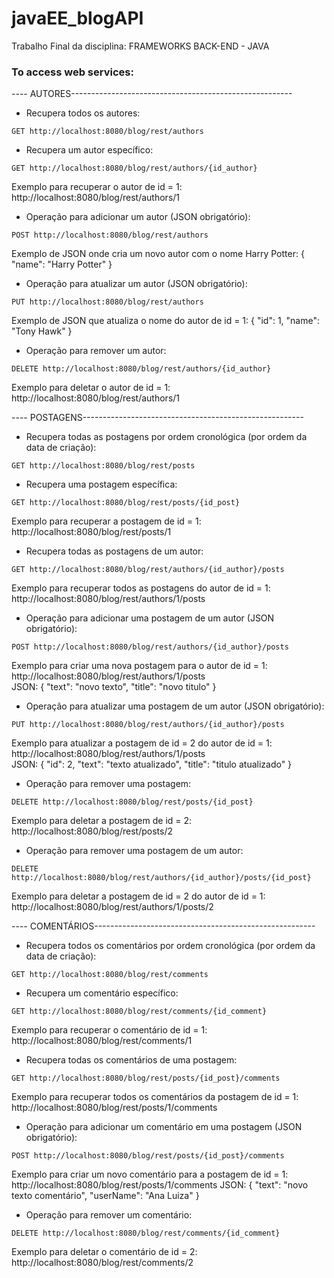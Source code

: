 # javaEE_blogAPI
Trabalho Final da disciplina: FRAMEWORKS BACK-END - JAVA

### To access web services:    
---- AUTORES------------------------------------------------------- 
  * Recupera todos os autores:  
  ```
  GET http://localhost:8080/blog/rest/authors
  ```  
      
  * Recupera um autor específico:  
  ```
  GET http://localhost:8080/blog/rest/authors/{id_author}
  ```
  Exemplo para recuperar o autor de id = 1:
  http://localhost:8080/blog/rest/authors/1      
    
  * Operação para adicionar um autor (JSON obrigatório):  
  ```
  POST http://localhost:8080/blog/rest/authors
  ```  
  Exemplo de JSON onde cria um novo autor com o nome Harry Potter:
  {
    "name": "Harry Potter"
  }  
      
  * Operação para atualizar um autor (JSON obrigatório):  
  ```   
  PUT http://localhost:8080/blog/rest/authors
  ```
  Exemplo de JSON que atualiza o nome do autor de id = 1:
  {
    "id": 1,
    "name": "Tony Hawk"
  }  
      
  * Operação para remover um autor:  
  ```   
  DELETE http://localhost:8080/blog/rest/authors/{id_author}
  ```  
  Exemplo para deletar o autor de id = 1:
  http://localhost:8080/blog/rest/authors/1


---- POSTAGENS------------------------------------------------------- 
  * Recupera todas as postagens por ordem cronológica (por ordem da data de criação):  
  ```
  GET http://localhost:8080/blog/rest/posts
  ```  
  
  * Recupera uma postagem específica:  
  ```
  GET http://localhost:8080/blog/rest/posts/{id_post}
  ```
  Exemplo para recuperar a postagem de id = 1:
  http://localhost:8080/blog/rest/posts/1  
  
  * Recupera todas as postagens de um autor:  
  ```
  GET http://localhost:8080/blog/rest/authors/{id_author}/posts
  ```  
  Exemplo para recuperar todos as postagens do autor de id = 1:
  http://localhost:8080/blog/rest/authors/1/posts  
      
  * Operação para adicionar uma postagem de um autor (JSON obrigatório):  
  ```
  POST http://localhost:8080/blog/rest/authors/{id_author}/posts
  ```  
  Exemplo para criar uma nova postagem para o autor de id = 1:
  http://localhost:8080/blog/rest/authors/1/posts   
  JSON:
  {
    "text": "novo texto",
    "title": "novo titulo"
  }
  
  * Operação para atualizar uma postagem de um autor (JSON obrigatório):  
  ```   
  PUT http://localhost:8080/blog/rest/authors/{id_author}/posts
  ```
  Exemplo para atualizar a postagem de id = 2 do autor de id = 1:
  http://localhost:8080/blog/rest/authors/1/posts   
  JSON:
  {
    "id": 2,
    "text": "texto atualizado",
    "title": "titulo atualizado"
  }
  
  * Operação para remover uma postagem:  
  ```   
  DELETE http://localhost:8080/blog/rest/posts/{id_post}
  ```  
  Exemplo para deletar a postagem de id = 2:
  http://localhost:8080/blog/rest/posts/2
  
  
  * Operação para remover uma postagem de um autor:  
  ```   
  DELETE http://localhost:8080/blog/rest/authors/{id_author}/posts/{id_post}
  ```  
  Exemplo para deletar a postagem de id = 2 do autor de id = 1:  
  http://localhost:8080/blog/rest/authors/1/posts/2


---- COMENTÁRIOS------------------------------------------------------- 
  * Recupera todos os comentários por ordem cronológica (por ordem da data de criação):  
  ```
  GET http://localhost:8080/blog/rest/comments
  ```  
  
  * Recupera um comentário específico:  
  ```
  GET http://localhost:8080/blog/rest/comments/{id_comment}
  ```
  Exemplo para recuperar o comentário de id = 1:
  http://localhost:8080/blog/rest/comments/1  
  
  * Recupera todas os comentários de uma postagem:  
  ```
  GET http://localhost:8080/blog/rest/posts/{id_post}/comments
  ```  
  Exemplo para recuperar todos os comentários da postagem de id = 1:
  http://localhost:8080/blog/rest/posts/1/comments
  
  * Operação para adicionar um comentário em uma postagem (JSON obrigatório):  
  ```
  POST http://localhost:8080/blog/rest/posts/{id_post}/comments
  ```  
  Exemplo para criar um novo comentário para a postagem de id = 1:
  http://localhost:8080/blog/rest/posts/1/comments 
  JSON:
  {
		    "text": "novo texto comentário",
		    "userName": "Ana Luiza"
		}
  
  * Operação para remover um comentário:  
  ```   
  DELETE http://localhost:8080/blog/rest/comments/{id_comment}
  ```  
  Exemplo para deletar o comentário de id = 2:
  http://localhost:8080/blog/rest/comments/2
  
